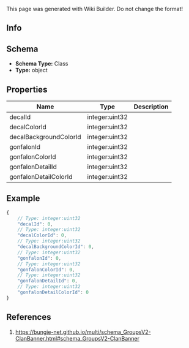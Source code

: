 <span class="wiki-builder">This page was generated with Wiki Builder. Do not change the format!</span>

## Info

## Schema
* **Schema Type:** Class
* **Type:** object

## Properties
Name | Type | Description
---- | ---- | -----------
decalId | integer:uint32 | 
decalColorId | integer:uint32 | 
decalBackgroundColorId | integer:uint32 | 
gonfalonId | integer:uint32 | 
gonfalonColorId | integer:uint32 | 
gonfalonDetailId | integer:uint32 | 
gonfalonDetailColorId | integer:uint32 | 

## Example
```javascript
{
    // Type: integer:uint32
    "decalId": 0,
    // Type: integer:uint32
    "decalColorId": 0,
    // Type: integer:uint32
    "decalBackgroundColorId": 0,
    // Type: integer:uint32
    "gonfalonId": 0,
    // Type: integer:uint32
    "gonfalonColorId": 0,
    // Type: integer:uint32
    "gonfalonDetailId": 0,
    // Type: integer:uint32
    "gonfalonDetailColorId": 0
}

```

## References
1. https://bungie-net.github.io/multi/schema_GroupsV2-ClanBanner.html#schema_GroupsV2-ClanBanner
